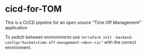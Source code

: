 # cicd-for-TOM

This is a CI/CD pipeline for an open source "Time Off Management" application

To switch between environments use `terraform init -backend-config="bucket=time-off-management-<dev>-cic"` with the correct environment.
